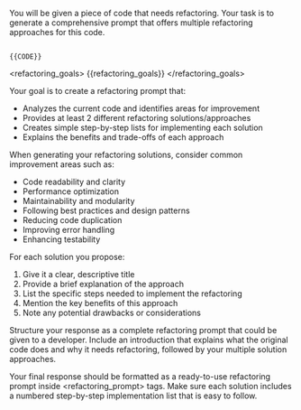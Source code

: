 You will be given a piece of code that needs refactoring. Your task is to generate a comprehensive prompt that offers multiple refactoring approaches for this code.

<code>
{{CODE}}
</code>

<refactoring_goals>
{{refactoring_goals}}
</refactoring_goals>

Your goal is to create a refactoring prompt that:
- Analyzes the current code and identifies areas for improvement
- Provides at least 2 different refactoring solutions/approaches
- Creates simple step-by-step lists for implementing each solution
- Explains the benefits and trade-offs of each approach

When generating your refactoring solutions, consider common improvement areas such as:
- Code readability and clarity
- Performance optimization
- Maintainability and modularity
- Following best practices and design patterns
- Reducing code duplication
- Improving error handling
- Enhancing testability

For each solution you propose:
1. Give it a clear, descriptive title
2. Provide a brief explanation of the approach
3. List the specific steps needed to implement the refactoring
4. Mention the key benefits of this approach
5. Note any potential drawbacks or considerations

Structure your response as a complete refactoring prompt that could be given to a developer. Include an introduction that explains what the original code does and why it needs refactoring, followed by your multiple solution approaches.

Your final response should be formatted as a ready-to-use refactoring prompt inside <refactoring_prompt> tags. Make sure each solution includes a numbered step-by-step implementation list that is easy to follow.
